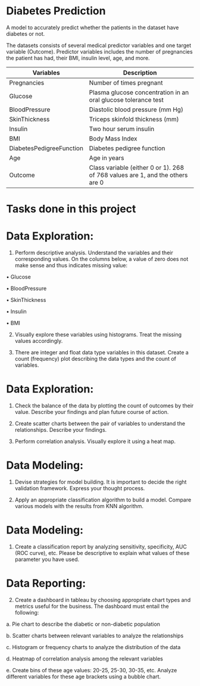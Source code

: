 # Diabetes Prediction
A model to accurately predict whether the patients in the dataset have diabetes or not.

The datasets consists of several medical predictor variables and one target variable (Outcome). Predictor variables includes the number of pregnancies the patient has had, their BMI, insulin level, age, and more.

| Variables 	              |   Description                                                                      |
|--------------------------|------------------------------------------------------------------------------------|
| Pregnancies 	            |   Number of times pregnant                                                         |
| Glucose 	                |   Plasma glucose concentration in an oral glucose tolerance test                   |
| BloodPressure 	          |   Diastolic blood pressure (mm Hg)                                                 |
| SkinThickness 	          |   Triceps skinfold thickness (mm)                                                  |
| Insulin 	                |   Two hour serum insulin                                                           |
| BMI 	                    |   Body Mass Index                                                                  |
| DiabetesPedigreeFunction |	  Diabetes pedigree function                                                       |
| Age 	                    |   Age in years                                                                     |
| Outcome 	                |   Class variable (either 0 or 1). 268 of 768 values are 1, and the others are 0    |


# Tasks done in this project

# Data Exploration:

1. Perform descriptive analysis. Understand the variables and their corresponding values. On the columns below, a value of zero does not make sense and thus indicates missing value:

• Glucose

• BloodPressure

• SkinThickness

• Insulin

• BMI

2. Visually explore these variables using histograms. Treat the missing values accordingly.

3. There are integer and float data type variables in this dataset. Create a count (frequency) plot describing the data types and the count of variables. 

# Data Exploration:

1. Check the balance of the data by plotting the count of outcomes by their value. Describe your findings and plan future course of action.

2. Create scatter charts between the pair of variables to understand the relationships. Describe your findings.

3. Perform correlation analysis. Visually explore it using a heat map.

# Data Modeling:

1. Devise strategies for model building. It is important to decide the right validation framework. Express your thought process.

2. Apply an appropriate classification algorithm to build a model. Compare various models with the results from KNN algorithm.

# Data Modeling:

1. Create a classification report by analyzing sensitivity, specificity, AUC (ROC curve), etc. Please be descriptive to explain what values of these parameter you have used.

# Data Reporting:

2. Create a dashboard in tableau by choosing appropriate chart types and metrics useful for the business. The dashboard must entail the following:

a. Pie chart to describe the diabetic or non-diabetic population

b. Scatter charts between relevant variables to analyze the relationships

c. Histogram or frequency charts to analyze the distribution of the data

d. Heatmap of correlation analysis among the relevant variables

e. Create bins of these age values: 20-25, 25-30, 30-35, etc. Analyze different variables for these age brackets using a bubble chart.
 

